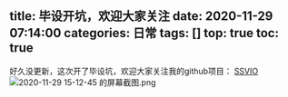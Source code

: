 title: 毕设开坑，欢迎大家关注
date: 2020-11-29 07:14:00
categories: 日常
tags: []
top: true
toc: true
---
好久没更新，这次开了毕设坑，欢迎大家关注我的github项目：
[SSVIO][1]
![2020-11-29 15-12-45 的屏幕截图.png][2]


  [1]: https://github.com/StarRealMan/SSVIO
  [2]: /old_images/2020/11/1735837242.png
